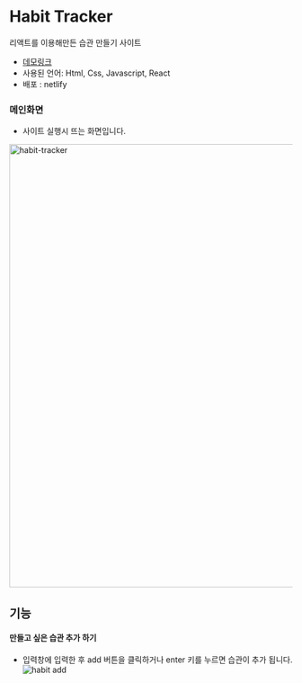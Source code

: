 # Habit Tracker
리액트를 이용해만든 습관 만들기 사이트

* [데모링크](https://5faebf15a7e71a008c4a66bd--grace-habit-tracker.netlify.app)
* 사용된 언어: Html, Css, Javascript, React
* 배포 : netlify


### 메인화면
* 사이트 실행시 뜨는 화면입니다.

<img width="788" alt="habit-tracker" src="https://user-images.githubusercontent.com/72989367/99220845-c724aa00-2822-11eb-92e3-1ddebf401e9d.png">

## 기능
#### 만들고 싶은 습관 추가 하기
* 입력창에 입력한 후 add 버튼을 클릭하거나 enter 키를 누르면 습관이 추가 됩니다.
![habit add](https://user-images.githubusercontent.com/72989367/99221267-9e50e480-2823-11eb-9659-5db29f41cf1c.gif)

